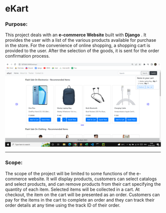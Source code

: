 # eKart

### Purpose:
This project deals with an **e-commerce Website** built with **Django** . It provides the user with a list of the various products available for purchase in the store. For the convenience of online shopping, a shopping cart is provided to the user. After the selection of the goods, it is sent for the order confirmation process. 

<img src="https://github.com/gudelakshmi/eKart/blob/main/imgs/eKart.png" alt=""/>

***
### Scope:
The scope of the project will be limited to some functions of the e-commerce website. It will display products, customers can select catalogs and select products, and can remove products from their cart specifying the quantity of each item. Selected items will be collected in a cart. At checkout, the item on the cart will be presented as an order. Customers can pay for the items in the cart to complete an order and they can track their order details at any time using the track ID of their order. 
